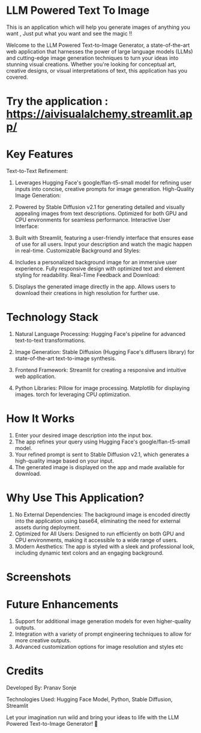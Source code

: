 # LLM Powered Text To Image
This is an application which will help you generate images of anything you want , Just put what you want and see the magic !! 

Welcome to the LLM Powered Text-to-Image Generator, a state-of-the-art web application that harnesses the power of large language models (LLMs) and cutting-edge image generation techniques to turn your ideas into stunning visual creations. Whether you're looking for conceptual art, creative designs, or visual interpretations of text, this application has you covered.

# Try the application : https://aivisualalchemy.streamlit.app/

# Key Features
Text-to-Text Refinement:

1) Leverages Hugging Face's google/flan-t5-small model for refining user inputs into concise, creative prompts for image generation.
   High-Quality Image Generation:

2) Powered by Stable Diffusion v2.1 for generating detailed and visually appealing images from text descriptions.
   Optimized for both GPU and CPU environments for seamless performance.
   Interactive User Interface:

3) Built with Streamlit, featuring a user-friendly interface that ensures ease of use for all users.
   Input your description and watch the magic happen in real-time.
   Customizable Background and Styles:

4) Includes a personalized background image for an immersive user experience.
   Fully responsive design with optimized text and element styling for readability.
   Real-Time Feedback and Download:

5) Displays the generated image directly in the app.
   Allows users to download their creations in high resolution for further use.


# Technology Stack
1) Natural Language Processing:
   Hugging Face's pipeline for advanced text-to-text transformations.

2) Image Generation:
   Stable Diffusion (Hugging Face's diffusers library) for state-of-the-art text-to-image synthesis.

3) Frontend Framework:
   Streamlit for creating a responsive and intuitive web application.

4) Python Libraries:
   Pillow for image processing.
   Matplotlib for displaying images.
   torch for leveraging CPU optimization.

# How It Works

1) Enter your desired image description into the input box.
2) The app refines your query using Hugging Face's google/flan-t5-small model.
3) Your refined prompt is sent to Stable Diffusion v2.1, which generates a high-quality image based on your input.
4) The generated image is displayed on the app and made available for download.


# Why Use This Application?
1) No External Dependencies: The background image is encoded directly into the application using base64, eliminating the need for external assets during deployment.
2) Optimized for All Users: Designed to run efficiently on both GPU and CPU environments, making it accessible to a wide range of users.
3) Modern Aesthetics: The app is styled with a sleek and professional look, including dynamic text colors and an engaging background. 

# Screenshots












# Future Enhancements
1) Support for additional image generation models for even higher-quality outputs.
2) Integration with a variety of prompt engineering techniques to allow for more creative outputs.
3) Advanced customization options for image resolution and styles etc

# Credits
Developed By: Pranav Sonje

Technologies Used: Hugging Face Model, Python, Stable Diffusion, Streamlit

Let your imagination run wild and bring your ideas to life with the LLM Powered Text-to-Image Generator! 🌟   




